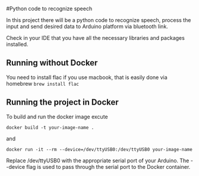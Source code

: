 #Python code to recognize speech

In this project there will be a python code to recognize speech, process the
input and send desired data to Arduino platform via bluetooth link.

Check in your IDE that you have all the necessary libraries and packages installed.

## Running without Docker

You need to install flac if you use macbook, that is easily done via homebrew `brew install flac`

## Running the project in Docker

To build and run the docker image excute

`docker build -t your-image-name .`

and

`docker run -it --rm --device=/dev/ttyUSB0:/dev/ttyUSB0 your-image-name`

Replace /dev/ttyUSB0 with the appropriate serial port of your Arduino. The --device flag is used to pass through the serial port to the Docker container.

